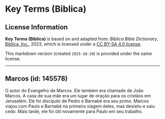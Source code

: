 # Key Terms (Biblica)

## License Information

**Key Terms (Biblica)** is based on and adapted from: _Biblica Bible Dictionary_, [Biblica, Inc.](https://www.biblica.com/), 2023, which is licensed under a [CC BY-SA 4.0 license](https://creativecommons.org/licenses/by-sa/4.0/legalcode.en).

This markdown version (created `2025-10-20`) is provided under the same license.



--------------------------------

## Marcos (id: 145578)

O autor do Evangelho de Marcos. Ele também era chamado de João Marcos. A casa de sua mãe era um lugar de oração para os cristãos em Jerusalém. Ele foi discípulo de Pedro e Barnabé era seu primo. Marcos viajou com Paulo e Barnabé na primeira viagem deles, mas desistiu e saiu cedo. Mais tarde, ele foi útil novamente para Paulo em seu trabalho.


